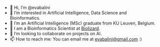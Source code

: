 - 👋 Hi, I’m @evabalini
- 👀 I’m interested in Artificial Intelligence, Data Science and Bioinformatics. 
- 🌱 I’m an Artificial Intelligence (MSc) graduate from KU Leuven, Belgium.
- 🧬 I am a Bioinformatics Scientist at [Biolizard](https://lizard.bio/).
- 💞️ I’m looking to collaborate on projects on AI.
- 📫 How to reach me: You can email me at evabalini@gmail.com :) 

<!---
evabalini/evabalini is a ✨ special ✨ repository because its `README.md` (this file) appears on your GitHub profile.
You can click the Preview link to take a look at your changes.
--->
